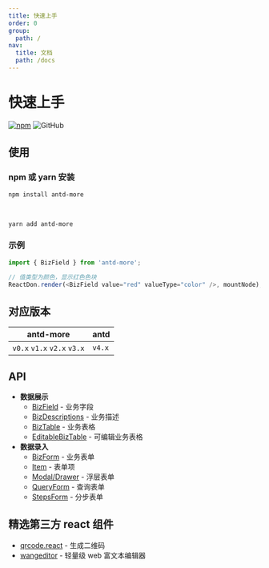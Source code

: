 ```yaml
---
title: 快速上手
order: 0
group:
  path: /
nav:
  title: 文档
  path: /docs
---
```


# 快速上手

[![npm][npm]][npm-url] ![GitHub](https://img.shields.io/github/license/doly-dev/antd-more.svg)

## 使用

### npm 或 yarn 安装

```shell
npm install antd-more
```

<br />

```shell
yarn add antd-more
```

### 示例

```javascript
import { BizField } from 'antd-more';

// 值类型为颜色，显示红色色块
ReactDon.render(<BizField value="red" valueType="color" />, mountNode);
```

## 对应版本

| antd-more                   | antd   |
| --------------------------- | ------ |
| `v0.x` `v1.x` `v2.x` `v3.x` | `v4.x` |

## API

- **数据展示**
  - [BizField] - 业务字段
  - [BizDescriptions] - 业务描述
  - [BizTable] - 业务表格
  - [EditableBizTable] - 可编辑业务表格
- **数据录入**
  - [BizForm] - 业务表单
  - [Item] - 表单项
  - [Modal/Drawer] - 浮层表单
  - [QueryForm] - 查询表单
  - [StepsForm] - 分步表单

## 精选第三方 react 组件

- [qrcode.react] - 生成二维码
- [wangeditor] - 轻量级 web 富文本编辑器

[npm]: https://img.shields.io/npm/v/antd-more.svg
[npm-url]: https://npmjs.com/package/antd-more
[site]: https://doly-dev.github.io/antd-more/latest/index.html
[babel-plugin-import]: https://www.npmjs.com/package/babel-plugin-import
[doly]: https://www.npmjs.com/package/doly-cli
[umi]: https://umijs.org/zh-CN
[antd]: https://ant-design.gitee.io
[captchabutton]: /components/captcha-button
[color]: /components/color
[dictionary]: /components/dictionary
[bizdescriptions]: /components/biz-descriptions
[bizfield]: /components/biz-field
[biztable]: /components/biz-table
[editablebiztable]: /components/editable-biz-table
[bizform]: /components/biz-form
[item]: /components/item
[modal/drawer]: /components/modal-form
[queryform]: /components/query-form
[stepsform]: /components/steps-form
[qrcode.react]: https://www.npmjs.com/package/qrcode.react
[wangeditor]: https://www.npmjs.com/package/wangeditor
